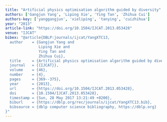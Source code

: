 ```yaml
---
title: "Artificial physics optimisation algorithm guided by diversity"
authors: ['Gangjun Yang', 'Liping Xie', 'Ying Tan', 'Zhihua Cui']
authors-key: ['yanggangjun', 'xieliping', 'tanying', 'cuizhihua']
year: "2013"
article-link: "https://doi.org/10.1504/IJCAT.2013.053428"
venue: "IJCAT"
bibex: "@article{DBLP:journals/ijcat/YangXTC13,
  author    = {Gangjun Yang and
               Liping Xie and
               Ying Tan and
               Zhihua Cui},
  title     = {Artificial physics optimisation algorithm guided by diversity},
  journal   = {{IJCAT}},
  volume    = {46},
  number    = {4},
  pages     = {369--375},
  year      = {2013},
  url       = {https://doi.org/10.1504/IJCAT.2013.053428},
  doi       = {10.1504/IJCAT.2013.053428},
  timestamp = {Sun, 28 May 2017 13:21:49 +0200},
  biburl    = {https://dblp.org/rec/journals/ijcat/YangXTC13.bib},
  bibsource = {dblp computer science bibliography, https://dblp.org}
}"
---
```

